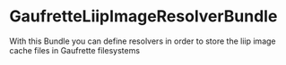 # GaufretteLiipImageResolverBundle
With this Bundle you can define resolvers in order to store the liip image cache files in Gaufrette filesystems

